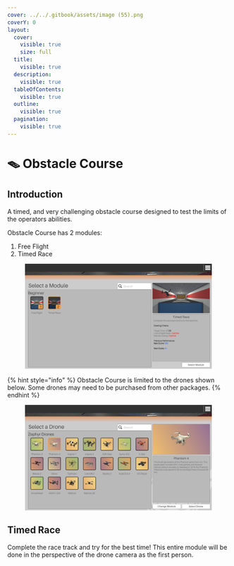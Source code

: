 ```yaml
---
cover: ../../.gitbook/assets/image (55).png
coverY: 0
layout:
  cover:
    visible: true
    size: full
  title:
    visible: true
  description:
    visible: true
  tableOfContents:
    visible: true
  outline:
    visible: true
  pagination:
    visible: true
---
```


# 🪤 Obstacle Course

## Introduction

A timed, and very challenging obstacle course designed to test the limits of the operators abilities.&#x20;

Obstacle Course has 2 modules:

1. Free Flight
2. Timed Race

<figure><img src="../../.gitbook/assets/image (84).png" alt=""><figcaption></figcaption></figure>

{% hint style="info" %}
Obstacle Course is limited to the drones shown below. Some drones may need to be purchased from other packages.
{% endhint %}

<figure><img src="../../.gitbook/assets/image (11) (1) (1).png" alt=""><figcaption></figcaption></figure>

## Timed Race

Complete the race track and try for the best time! This entire module will be done in the perspective of the drone camera as the first person.

<figure><img src="../../.gitbook/assets/image (72).png" alt=""><figcaption></figcaption></figure>

<figure><img src="../../.gitbook/assets/image (74).png" alt=""><figcaption></figcaption></figure>

<figure><img src="../../.gitbook/assets/image (75).png" alt=""><figcaption></figcaption></figure>

<figure><img src="../../.gitbook/assets/image (76).png" alt=""><figcaption></figcaption></figure>

<figure><img src="../../.gitbook/assets/image (77).png" alt=""><figcaption></figcaption></figure>

<figure><img src="../../.gitbook/assets/image (78).png" alt=""><figcaption></figcaption></figure>
